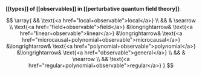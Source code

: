 
**[[types]] of [[observables]] in [[perturbative quantum field theory]]**:

$$
  \array{
    &&
    \text{<a href="local+observable">local</a>}
    \\
    &&
    & \searrow
    \\ 
    \text{<a href="field+observable">field</a>}
    &\longrightarrow&
    \text{<a href="linear+observable">linear</a>}    
    &\longrightarrow&
    \text{<a href="microcausal+polynomial+observable">microcausal</a>}
    &\longrightarrow&
    \text{<a href="polynomial+observable">polynomial</a>}
    &\longrightarrow&
    \text{<a href="observable">general</a>}
    \\
    &&
    & \nearrow
    \\
    &&
    \text{<a href="regular+polynomial+observable">regular</a>}
  }
$$